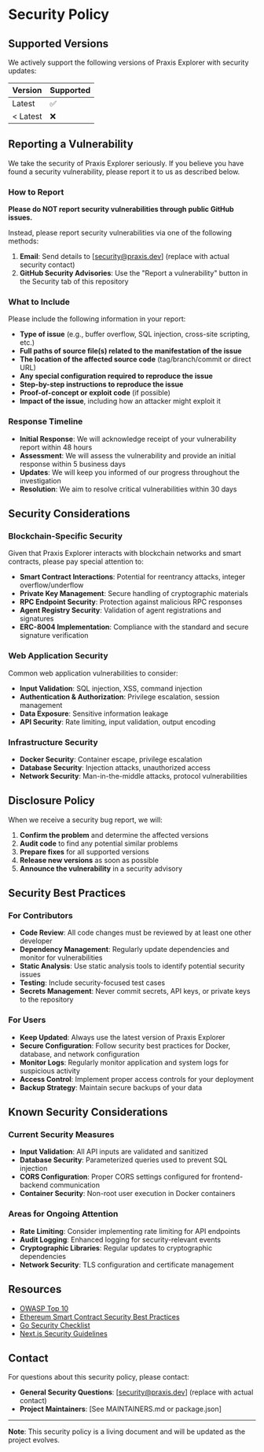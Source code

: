 # Security Policy

## Supported Versions

We actively support the following versions of Praxis Explorer with security updates:

| Version | Supported          |
| ------- | ------------------ |
| Latest  | :white_check_mark: |
| < Latest| :x:                |

## Reporting a Vulnerability

We take the security of Praxis Explorer seriously. If you believe you have found a security vulnerability, please report it to us as described below.

### How to Report

**Please do NOT report security vulnerabilities through public GitHub issues.**

Instead, please report security vulnerabilities via one of the following methods:

1. **Email**: Send details to [security@praxis.dev] (replace with actual security contact)
2. **GitHub Security Advisories**: Use the "Report a vulnerability" button in the Security tab of this repository

### What to Include

Please include the following information in your report:

- **Type of issue** (e.g., buffer overflow, SQL injection, cross-site scripting, etc.)
- **Full paths of source file(s) related to the manifestation of the issue**
- **The location of the affected source code** (tag/branch/commit or direct URL)
- **Any special configuration required to reproduce the issue**
- **Step-by-step instructions to reproduce the issue**
- **Proof-of-concept or exploit code** (if possible)
- **Impact of the issue**, including how an attacker might exploit it

### Response Timeline

- **Initial Response**: We will acknowledge receipt of your vulnerability report within 48 hours
- **Assessment**: We will assess the vulnerability and provide an initial response within 5 business days
- **Updates**: We will keep you informed of our progress throughout the investigation
- **Resolution**: We aim to resolve critical vulnerabilities within 30 days

## Security Considerations

### Blockchain-Specific Security

Given that Praxis Explorer interacts with blockchain networks and smart contracts, please pay special attention to:

- **Smart Contract Interactions**: Potential for reentrancy attacks, integer overflow/underflow
- **Private Key Management**: Secure handling of cryptographic materials
- **RPC Endpoint Security**: Protection against malicious RPC responses
- **Agent Registry Security**: Validation of agent registrations and signatures
- **ERC-8004 Implementation**: Compliance with the standard and secure signature verification

### Web Application Security

Common web application vulnerabilities to consider:

- **Input Validation**: SQL injection, XSS, command injection
- **Authentication & Authorization**: Privilege escalation, session management
- **Data Exposure**: Sensitive information leakage
- **API Security**: Rate limiting, input validation, output encoding

### Infrastructure Security

- **Docker Security**: Container escape, privilege escalation
- **Database Security**: Injection attacks, unauthorized access
- **Network Security**: Man-in-the-middle attacks, protocol vulnerabilities

## Disclosure Policy

When we receive a security bug report, we will:

1. **Confirm the problem** and determine the affected versions
2. **Audit code** to find any potential similar problems
3. **Prepare fixes** for all supported versions
4. **Release new versions** as soon as possible
5. **Announce the vulnerability** in a security advisory

## Security Best Practices

### For Contributors

- **Code Review**: All code changes must be reviewed by at least one other developer
- **Dependency Management**: Regularly update dependencies and monitor for vulnerabilities
- **Static Analysis**: Use static analysis tools to identify potential security issues
- **Testing**: Include security-focused test cases
- **Secrets Management**: Never commit secrets, API keys, or private keys to the repository

### For Users

- **Keep Updated**: Always use the latest version of Praxis Explorer
- **Secure Configuration**: Follow security best practices for Docker, database, and network configuration
- **Monitor Logs**: Regularly monitor application and system logs for suspicious activity
- **Access Control**: Implement proper access controls for your deployment
- **Backup Strategy**: Maintain secure backups of your data

## Known Security Considerations

### Current Security Measures

- **Input Validation**: All API inputs are validated and sanitized
- **Database Security**: Parameterized queries used to prevent SQL injection
- **CORS Configuration**: Proper CORS settings configured for frontend-backend communication
- **Container Security**: Non-root user execution in Docker containers

### Areas for Ongoing Attention

- **Rate Limiting**: Consider implementing rate limiting for API endpoints
- **Audit Logging**: Enhanced logging for security-relevant events
- **Cryptographic Libraries**: Regular updates to cryptographic dependencies
- **Network Security**: TLS configuration and certificate management

## Resources

- [OWASP Top 10](https://owasp.org/www-project-top-ten/)
- [Ethereum Smart Contract Security Best Practices](https://consensys.github.io/smart-contract-best-practices/)
- [Go Security Checklist](https://github.com/securego/gosec)
- [Next.js Security Guidelines](https://nextjs.org/docs/advanced-features/security-headers)

## Contact

For questions about this security policy, please contact:
- **General Security Questions**: [security@praxis.dev] (replace with actual contact)
- **Project Maintainers**: [See MAINTAINERS.md or package.json]

---

**Note**: This security policy is a living document and will be updated as the project evolves.